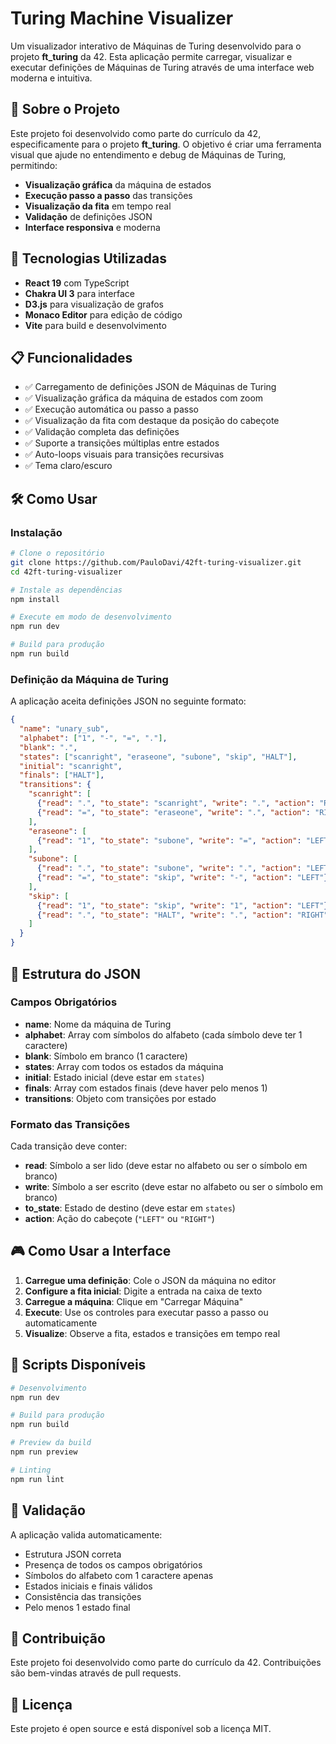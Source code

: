 # Turing Machine Visualizer

Um visualizador interativo de Máquinas de Turing desenvolvido para o projeto **ft_turing** da 42. Esta aplicação permite carregar, visualizar e executar definições de Máquinas de Turing através de uma interface web moderna e intuitiva.

## 🎯 Sobre o Projeto

Este projeto foi desenvolvido como parte do currículo da 42, especificamente para o projeto **ft_turing**. O objetivo é criar uma ferramenta visual que ajude no entendimento e debug de Máquinas de Turing, permitindo:

- **Visualização gráfica** da máquina de estados
- **Execução passo a passo** das transições
- **Visualização da fita** em tempo real
- **Validação** de definições JSON
- **Interface responsiva** e moderna

## 🚀 Tecnologias Utilizadas

- **React 19** com TypeScript
- **Chakra UI 3** para interface
- **D3.js** para visualização de grafos
- **Monaco Editor** para edição de código
- **Vite** para build e desenvolvimento

## 📋 Funcionalidades

- ✅ Carregamento de definições JSON de Máquinas de Turing
- ✅ Visualização gráfica da máquina de estados com zoom
- ✅ Execução automática ou passo a passo
- ✅ Visualização da fita com destaque da posição do cabeçote
- ✅ Validação completa das definições
- ✅ Suporte a transições múltiplas entre estados
- ✅ Auto-loops visuais para transições recursivas
- ✅ Tema claro/escuro

## 🛠️ Como Usar

### Instalação

```bash
# Clone o repositório
git clone https://github.com/PauloDavi/42ft-turing-visualizer.git
cd 42ft-turing-visualizer

# Instale as dependências
npm install

# Execute em modo de desenvolvimento
npm run dev

# Build para produção
npm run build
```

### Definição da Máquina de Turing

A aplicação aceita definições JSON no seguinte formato:

```json
{
  "name": "unary_sub",
  "alphabet": ["1", "-", "=", "."],
  "blank": ".",
  "states": ["scanright", "eraseone", "subone", "skip", "HALT"],
  "initial": "scanright",
  "finals": ["HALT"],
  "transitions": {
    "scanright": [
      {"read": ".", "to_state": "scanright", "write": ".", "action": "RIGHT"},
      {"read": "=", "to_state": "eraseone", "write": ".", "action": "RIGHT"}
    ],
    "eraseone": [
      {"read": "1", "to_state": "subone", "write": "=", "action": "LEFT"}
    ],
    "subone": [
      {"read": ".", "to_state": "subone", "write": ".", "action": "LEFT"},
      {"read": "=", "to_state": "skip", "write": "-", "action": "LEFT"}
    ],
    "skip": [
      {"read": "1", "to_state": "skip", "write": "1", "action": "LEFT"},
      {"read": ".", "to_state": "HALT", "write": ".", "action": "RIGHT"}
    ]
  }
}
```

## 📖 Estrutura do JSON

### Campos Obrigatórios

- **name**: Nome da máquina de Turing
- **alphabet**: Array com símbolos do alfabeto (cada símbolo deve ter 1 caractere)
- **blank**: Símbolo em branco (1 caractere)
- **states**: Array com todos os estados da máquina
- **initial**: Estado inicial (deve estar em `states`)
- **finals**: Array com estados finais (deve haver pelo menos 1)
- **transitions**: Objeto com transições por estado

### Formato das Transições

Cada transição deve conter:
- **read**: Símbolo a ser lido (deve estar no alfabeto ou ser o símbolo em branco)
- **write**: Símbolo a ser escrito (deve estar no alfabeto ou ser o símbolo em branco)
- **to_state**: Estado de destino (deve estar em `states`)
- **action**: Ação do cabeçote (`"LEFT"` ou `"RIGHT"`)

## 🎮 Como Usar a Interface

1. **Carregue uma definição**: Cole o JSON da máquina no editor
2. **Configure a fita inicial**: Digite a entrada na caixa de texto
3. **Carregue a máquina**: Clique em "Carregar Máquina"
4. **Execute**: Use os controles para executar passo a passo ou automaticamente
5. **Visualize**: Observe a fita, estados e transições em tempo real

## 🔧 Scripts Disponíveis

```bash
# Desenvolvimento
npm run dev

# Build para produção
npm run build

# Preview da build
npm run preview

# Linting
npm run lint
```

## 📝 Validação

A aplicação valida automaticamente:
- Estrutura JSON correta
- Presença de todos os campos obrigatórios
- Símbolos do alfabeto com 1 caractere apenas
- Estados iniciais e finais válidos
- Consistência das transições
- Pelo menos 1 estado final

## 🤝 Contribuição

Este projeto foi desenvolvido como parte do currículo da 42. Contribuições são bem-vindas através de pull requests.

## 📄 Licença

Este projeto é open source e está disponível sob a licença MIT.

